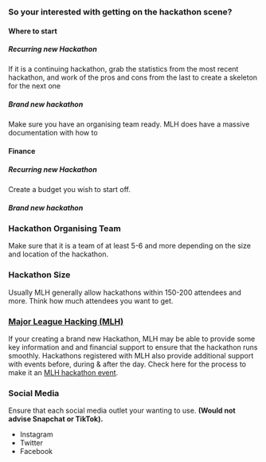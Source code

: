 ### So your interested with getting on the hackathon scene?
#### Where to start
##### Recurring new Hackathon
If it is a continuing hackathon, grab the statistics from the most recent hackathon, and work of the pros and cons from the last to create a skeleton for the next one
##### Brand new hackathon
Make sure you have an organising team ready. MLH does have a massive documentation with how to 

#### Finance
##### Recurring new Hackathon
Create a budget you wish to start off. 
##### Brand new hackathon

### Hackathon Organising Team
Make sure that it is a team of at least 5-6 and more depending on the size and location of the hackathon.

### Hackathon Size
Usually MLH generally allow hackathons within 150-200 attendees and more.
Think how much attendees you want to get.

### [Major League Hacking (MLH)](https://mlh.io)
If your creating a brand new Hackathon, MLH may be able to provide some key information and and financial support to ensure that the hackathon runs smoothly.
Hackathons registered with MLH also provide additional support with events before, during & after the day. Check here for the process to make it an [MLH hackathon event](https://mlh.io/).

### Social Media
Ensure that each social media outlet your wanting to use.
__(Would not advise Snapchat or TikTok).__

* Instagram
* Twitter
* Facebook

